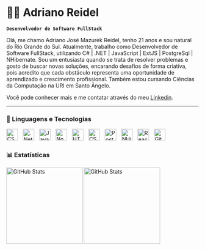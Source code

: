 # 👨‍💻 Adriano Reidel

**`Desenvolvedor de Software FullStack`**

Olá, me chamo Adriano José Mazurek Reidel, tenho 21 anos e sou natural do Rio Grande do Sul. Atualmente, trabalho como Desenvolvedor de Software FullStack, utilizando C# | .NET | JavaScript | ExtJS | PostgreSql | NHibernate. Sou um entusiasta quando se trata de resolver problemas e gosto de buscar novas soluções, encarando desafios de forma criativa, pois acredito que cada obstáculo representa uma oportunidade de aprendizado e crescimento profissional. Também estou cursando Ciências da Computação na URI em Santo Ângelo. 

Você pode conhecer mais e me contatar através do meu [Linkedin](https://www.linkedin.com/in/adrianoreidel/).

---

### 🤖 Linguagens e Tecnologias

<img 
    align="left" 
    alt="CSharp" 
    title="C#"
    width="30px" 
    style="padding-right: 10px;" 
    src="https://cdn.jsdelivr.net/gh/devicons/devicon@latest/icons/csharp/csharp-original.svg" 
/>
<img 
    align="left" 
    alt=".NetCore" 
    title=".NetCore"
    width="30px" 
    style="padding-right: 10px;" 
    src="https://cdn.jsdelivr.net/gh/devicons/devicon@latest/icons/dotnetcore/dotnetcore-original.svg"
/>
<img 
    align="left" 
    alt="JavaScript" 
    title="JavaScript"
    width="30px" 
    style="padding-right: 10px;" 
    src="https://cdn.jsdelivr.net/gh/devicons/devicon@latest/icons/javascript/javascript-original.svg" 
/>
<img 
    align="left" 
    alt="NodeJS" 
    title="NodeJS"
    width="30px" 
    style="padding-right: 10px;" 
    src="https://cdn.jsdelivr.net/gh/devicons/devicon@latest/icons/nodejs/nodejs-plain.svg"
/>
<img 
    align="left" 
    alt="HTML"
    title="HTML" 
    width="30px" 
    style="padding-right: 10px;" 
    src="https://cdn.jsdelivr.net/gh/devicons/devicon@latest/icons/html5/html5-original.svg" 
/>
<img 
    align="left" 
    alt="CSS" 
    title="CSS"
    width="30px" 
    style="padding-right: 10px;" 
    src="https://cdn.jsdelivr.net/gh/devicons/devicon@latest/icons/css3/css3-original.svg" 
/>
<img 
    align="left" 
    alt="PostgreSQL" 
    title="PostgreSQL"
    width="30px" 
    style="padding-right: 10px;" 
    src="https://cdn.jsdelivr.net/gh/devicons/devicon@latest/icons/postgresql/postgresql-original.svg"
/>
<img 
    align="left" 
    alt="NHibernate" 
    title="NHibernate"
    width="30px" 
    style="padding-right: 10px;" 
    src="https://cdn.jsdelivr.net/gh/devicons/devicon@latest/icons/nhibernate/nhibernate-original.svg"
/>
<img 
    align="left" 
    alt="React"
    title="React" 
    width="30px" 
    style="padding-right: 10px;" 
    src="https://cdn.jsdelivr.net/gh/devicons/devicon@latest/icons/react/react-original.svg" 
/>
<img 
    align="left" 
    alt="Git" 
    title="Git"
    width="30px" 
    style="padding-right: 10px;" 
    src="https://cdn.jsdelivr.net/gh/devicons/devicon@latest/icons/git/git-original.svg" 
/>

<br/>
<br/>

### 📊 Estatísticas

<p>
    <img 
      align="left" 
      alt="GitHub Stats" 
      height="200" 
      src="https://github-readme-stats.vercel.app/api/top-langs/?username=adrianoreidel&theme=tokyonight&layout=compact&custom_title=Tecnologias&langs_count=9" 
  />
    <img 
    align="left" 
    alt="GitHub Stats" 
    height="200" 
    style="padding-right: 10px;" 
    src="https://github-readme-stats.vercel.app/api?username=adrianoreidel&show_icons=true&theme=tokyonight&include_all_commits=true&locale=pt-br" 
  />
</p>
